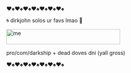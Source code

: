 ♥️♠️♥️♠️♥️♠️♥️♠️♥️♠️♥️♠️♥️♠️


🌀 dirkjohn solos ur favs lmao 🔶

<img src="https://media.discordapp.net/attachments/1208493914718478357/1226351767046852618/image.png?ex=66247415&is=6611ff15&hm=db446ece7b11dd1e955d45fc9eeb9b6789429b3a2ac5a35df4399842d9af10cc&=&format=webp&quality=lossless" alt="me" width="300" height="40"/>

pro/com/darkship + dead doves dni (yall gross)

♥️♠️♥️♠️♥️♠️♥️♠️♥️♠️♥️♠️♥️♠️
